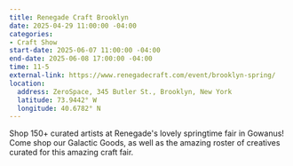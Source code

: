 ```yaml
---
title: Renegade Craft Brooklyn
date: 2025-04-29 11:00:00 -04:00
categories:
- Craft Show
start-date: 2025-06-07 11:00:00 -04:00
end-date: 2025-06-08 17:00:00 -04:00
time: 11-5
external-link: https://www.renegadecraft.com/event/brooklyn-spring/
location:
  address: ZeroSpace, 345 Butler St., Brooklyn, New York
  latitude: 73.9442° W
  longitude: 40.6782° N
---
```


Shop 150+ curated artists at Renegade's lovely springtime fair in Gowanus! Come shop our Galactic Goods, as well as the amazing roster of creatives curated for this amazing craft fair. 